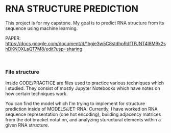 # RNA STRUCTURE PREDICTION

This project is for my capstone. My goal is to predict RNA structure from its sequence using machine learning.

PAPER: https://docs.google.com/document/d/1hgje3w5C8stdhpRdfTPJNT4l8M9k2shDKNOXLaQT7M8/edit?usp=sharing

<br/>

### File structure

Inside CODE/PRACTICE are files used to practice various techniques which I studied.
They consist of mostly Jupyter Notebooks which have notes on how certain techniques work.

You can find the model which I'm trying to implement for structure prediction inside of MODELS/JET-RNA.
Currently, I have worked on RNA sequence representation (one hot encoding), building adjacency matrices from the dot bracket notation,
and analyzing stuructural elements within a given RNA structure.
